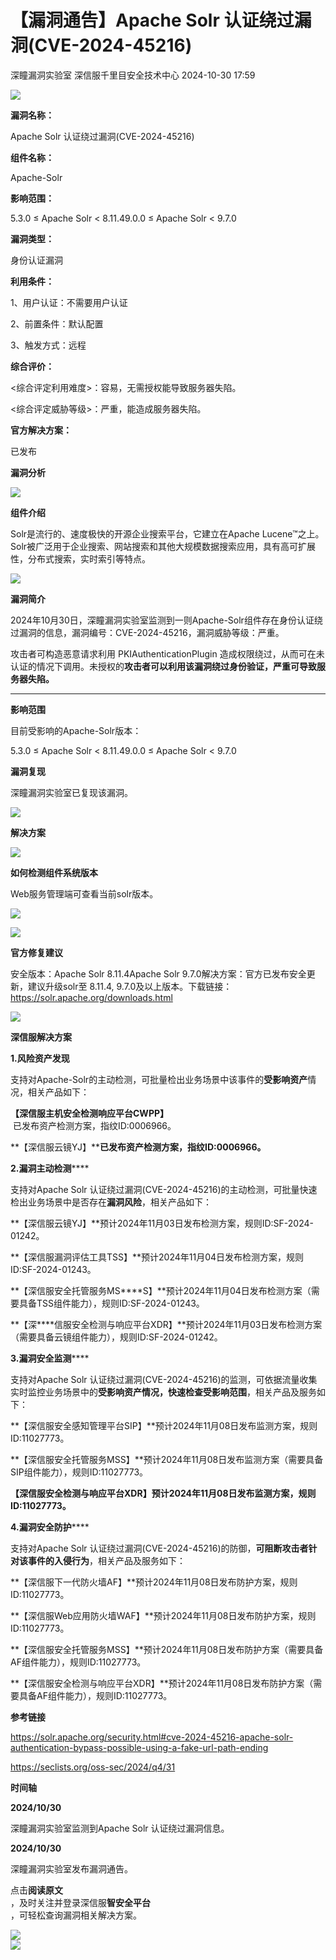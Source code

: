#  【漏洞通告】Apache Solr 认证绕过漏洞(CVE-2024-45216)   
深瞳漏洞实验室  深信服千里目安全技术中心   2024-10-30 17:59  
  
![](https://mmbiz.qpic.cn/mmbiz_gif/w8NHw6tcQ5xicMsH3PR9W3GoybdY7Wk4BibXsxYH2xDDM2dicf9D3n99jJ6dM3iabSnvWF2CtTiaoLChqn9DVhgJFFQ/640?wx_fmt=gif&from=appmsg "")  
  
**漏洞名称：**  
  
Apache Solr 认证绕过漏洞(CVE-2024-45216)  
  
**组件名称：**  
  
Apache-Solr  
  
**影响范围：**  
  
5.3.0 ≤ Apache Solr < 8.11.49.0.0 ≤ Apache Solr < 9.7.0  
  
**漏洞类型：**  
  
身份认证漏洞  
  
**利用条件：**  
  
1、用户认证：不需要用户认证  
  
2、前置条件：默认配置  
  
3、触发方式：远程  
  
**综合评价：**  
  
<综合评定利用难度>：容易，无需授权能导致服务器失陷。  
  
<综合评定威胁等级>：严重，能造成服务器失陷。  
  
**官方解决方案：**  
  
已发布  
  
  
  
  
**漏洞分析**  
  
![](https://mmbiz.qpic.cn/mmbiz_gif/w8NHw6tcQ5xicMsH3PR9W3GoybdY7Wk4BtGgIUa5ibsnETXb6ZqTeHZ67F14OZ8WXSuEGRTdjP3eOT45yYxuy2Qg/640?wx_fmt=gif&from=appmsg "")  
  
**组件介绍**  
  
Solr是流行的、速度极快的开源企业搜索平台，它建立在Apache Lucene™之上。Solr被广泛用于企业搜索、网站搜索和其他大规模数据搜索应用，具有高可扩展性，分布式搜索，实时索引等特点。  
  
![](https://mmbiz.qpic.cn/mmbiz_gif/w8NHw6tcQ5xicMsH3PR9W3GoybdY7Wk4BtGgIUa5ibsnETXb6ZqTeHZ67F14OZ8WXSuEGRTdjP3eOT45yYxuy2Qg/640?wx_fmt=gif&from=appmsg "")  
  
**漏洞简介**  
  
2024年10月30日，深瞳漏洞实验室监测到一则Apache-Solr组件存在身份认证绕过漏洞的信息，漏洞编号：CVE-2024-45216，漏洞威胁等级：严重。  
  
攻击者可构造恶意请求利用 PKIAuthenticationPlugin 造成权限绕过，从而可在未认证的情况下调用。未授权的**攻击者可以利用该漏洞绕过身份验证，严重可导致服务器失陷。**  
  
****  
  
  
**影响范围**  
  
目前受影响的Apache-Solr版本：  
  
5.3.0 ≤ Apache Solr < 8.11.49.0.0 ≤ Apache Solr < 9.7.0  
  
  
**漏洞复现**  
  
  
深瞳漏洞实验室已复现该漏洞。  
  
![](https://mmbiz.qpic.cn/mmbiz_png/w8NHw6tcQ5waNMhibhgL2ibkyZ3pvzTGpkIYdvWichZJOWSCDMjkbapL9TyhaUvTMp3XWIKFibrKeGeB6dYEDhU0NA/640?wx_fmt=png&from=appmsg "")  
  
  
**解决方案**  
  
![](https://mmbiz.qpic.cn/mmbiz_gif/w8NHw6tcQ5waNMhibhgL2ibkyZ3pvzTGpkv6MJmic3COCupIfNDAOM6lYE01Gf7FHxsr7bv5MiafjjO6SJ8jakcExw/640?wx_fmt=gif&from=appmsg "")  
  
**如何检测组件系统版本**  
  
  
Web服务管理端可查看当前solr版本。  
  
![](https://mmbiz.qpic.cn/mmbiz_png/w8NHw6tcQ5waNMhibhgL2ibkyZ3pvzTGpkc72S6X6AN46S5nWkMjXmP7VnkyG4VZF72K2Tc1lbutpjiaiaOU0TAVIg/640?wx_fmt=png&from=appmsg "")  
  
  
![](https://mmbiz.qpic.cn/mmbiz_gif/w8NHw6tcQ5waNMhibhgL2ibkyZ3pvzTGpkv6MJmic3COCupIfNDAOM6lYE01Gf7FHxsr7bv5MiafjjO6SJ8jakcExw/640?wx_fmt=gif&from=appmsg "")  
  
**官方修复建议**  
  
  
安全版本：Apache Solr 8.11.4Apache Solr 9.7.0解决方案：官方已发布安全更新，建议升级solr至 8.11.4, 9.7.0及以上版本。下载链接：https://solr.apache.org/downloads.html  
  
![](https://mmbiz.qpic.cn/mmbiz_gif/w8NHw6tcQ5waNMhibhgL2ibkyZ3pvzTGpkv6MJmic3COCupIfNDAOM6lYE01Gf7FHxsr7bv5MiafjjO6SJ8jakcExw/640?wx_fmt=gif&from=appmsg "")  
  
**深信服解决方案**  
  
  
**1.风险资产发现**  
  
支持对Apache-Solr的主动检测，可批量检出业务场景中该事件的**受影响资产**情况，相关产品如下：  
  
**【深信服主机安全检测响应平台CWPP】**  
 已发布资产检测方案，指纹ID:0006966。  
  
**【深信服云镜YJ】******已发布资产检测方案，指纹ID:0006966。****  
  
  
**2.漏洞主动检测******  
  
支持对Apache Solr 认证绕过漏洞(CVE-2024-45216)的主动检测，可批量快速检出业务场景中是否存在**漏洞风险**，相关产品如下：  
  
**【深信服云镜YJ】**预计2024年11月03日发布检测方案，规则ID:SF-2024-01242。  
  
**【深信服漏洞评估工具TSS】**预计2024年11月04日发布检测方案，规则ID:SF-2024-01243。  
  
**【深信服安全托管服务MS****S】**预计2024年11月04日发布检测方案（需要具备TSS组件能力），规则ID:SF-2024-01243。  
  
**【深****信服安全检测与响应平台XDR】**预计2024年11月03日发布检测方案（需要具备云镜组件能力），规则ID:SF-2024-01242。  
  
  
**3.漏洞安全监测******  
  
支持对Apache Solr 认证绕过漏洞(CVE-2024-45216)的监测，可依据流量收集实时监控业务场景中的**受影响资产情况，快速检查受影响范围**，相关产品及服务如下：  
  
**【深信服安全感知管理平台SIP】**预计2024年11月08日发布监测方案，规则ID:11027773。  
  
**【深信服安全托管服务MSS】**预计2024年11月08日发布监测方案（需要具备SIP组件能力），规则ID:11027773。  
  
**【深信服安全检测与响应平台XDR】**预计2024年11月08日发布监测方案，规则ID:11027773。****  
  
  
**4.漏洞安全防护******  
  
支持对Apache Solr 认证绕过漏洞(CVE-2024-45216)的防御，**可阻断攻击者针对该事件的入侵行为**，相关产品及服务如下：  
  
**【深信服下一代防火墙AF】**预计2024年11月08日发布防护方案，规则ID:11027773。  
  
**【深信服Web应用防火墙WAF】**预计2024年11月08日发布防护方案，规则ID:11027773。  
  
**【深信服安全托管服务MSS】**预计2024年11月08日发布防护方案（需要具备AF组件能力），规则ID:11027773。  
  
**【深信服安全检测与响应平台XDR】**预计2024年11月08日发布防护方案（需要具备AF组件能力），规则ID:11027773。  
  
  
  
**参考链接**  
  
  
https://solr.apache.org/security.html#cve-2024-45216-apache-solr-authentication-bypass-possible-using-a-fake-url-path-ending  
  
https://seclists.org/oss-sec/2024/q4/31  
  
  
  
**时间轴**  
  
  
  
**2024/10/30**  
  
深瞳漏洞实验室监测到Apache Solr 认证绕过漏洞信息。  
  
  
**2024/10/30**  
  
深瞳漏洞实验室发布漏洞通告。  
  
  
点击**阅读原文**  
，及时关注并登录深信服**智安全平台**  
，可轻松查询漏洞相关解决方案。  
  
![](https://mmbiz.qpic.cn/mmbiz_png/w8NHw6tcQ5waNMhibhgL2ibkyZ3pvzTGpkicSNx0ygOnFVriadw1ePuKEDiaHHXMlLmYN7wicmIa55bxUwHcXBK4vOVg/640?wx_fmt=png&from=appmsg "")  
![](https://mmbiz.qpic.cn/mmbiz_png/w8NHw6tcQ5xicMsH3PR9W3GoybdY7Wk4BHMAPEeGfdttFLtASTZPZ2YAt56yiawEHSeKI2vnbfAvJXfRLpwKHictw/640?wx_fmt=png&from=appmsg "")  
  
  
